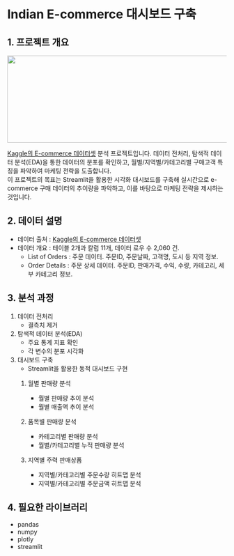 # Indian E-commerce 대시보드 구축

## 1. 프로젝트 개요
<img src="https://github.com/user-attachments/assets/26897f67-ae2b-4ca7-846c-3a511c8b9451" width="800" height="200"/>

[Kaggle의 E-commerce 데이터셋](https://www.kaggle.com/datasets/benroshan/ecommerce-data?select=List+of+Orders.csv) 분석 프로젝트입니다. 데이터 전처리, 탐색적 데이터 분석(EDA)을 통한 데이터의 분포를 확인하고, 월별/지역별/카테고리별 구매고객 특징을 파악하여 마케팅 전략을 도출합니다.  
이 프로젝트의 목표는 Streamlit을 활용한 시각화 대시보드를 구축해 실시간으로 e-commerce 구매 데이터의 추이량을 파악하고, 이를 바탕으로 마케팅 전략을 제시하는 것입니다. 

## 2. 데이터 설명
- 데이터 출처 : [Kaggle의 E-commerce 데이터셋](https://www.kaggle.com/datasets/benroshan/ecommerce-data?select=List+of+Orders.csv)
- 데이터 개요 : 테이블 2개과 칼럼 11개, 데이터 로우 수 2,060 건.
  - List of Orders : 주문 데이터. 주문ID, 주문날짜, 고객명, 도시 등 지역 정보.
  - Order Details : 주문 상세 데이터. 주문ID, 판매가격, 수익, 수량, 카테고리, 세부 카테고리 정보.

## 3. 분석 과정
1. 데이터 전처리
     - 결측치 제거
2. 탐색적 데이터 분석(EDA)
     - 주요 통계 지표 확인
     - 각 변수의 분포 시각화
3. 대시보드 구축 
   - Streamlit을 활용한 동적 대시보드 구현
    1) 월별 판매량 분석
       - 월별 판매량 추이 분석
       - 월별 매출액 추이 분석

    2) 품목별 판매량 분석
       - 카테고리별 판매량 분석
       - 월별/카테고리별 누적 판매량 분석
      
    3) 지역별 주력 판매상품
       - 지역별/카테고리별 주문수량 히트맵 분석
       - 지역별/카테고리별 주문금액 히트맵 분석

## 4. 필요한 라이브러리
- pandas
- numpy
- plotly
- streamlit
